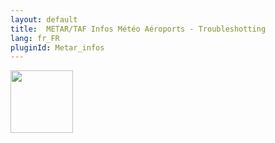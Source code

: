 ```yaml
---
layout: default
title:  METAR/TAF Infos Météo Aéroports - Troubleshotting
lang: fr_FR
pluginId: Metar_infos
---
```


<img src="{{site.baseurl}}/plugin-Metar_infos/{{site.img}}/Metar_infos_icon.png" class="pluginLogo" width="100" />
